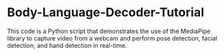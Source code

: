 # Body-Language-Decoder-Tutorial
This code is a Python script that demonstrates the use of the MediaPipe library to capture video from a webcam and perform pose detection, facial detection, and hand detection in real-time.
